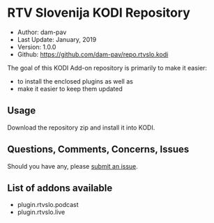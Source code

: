 RTV Slovenija KODI Repository
=========================

* Author:	dam-pav
* Last Update:	January, 2019
* Version:	1.0.0
* Github:	<https://github.com/dam-pav/repo.rtvslo.kodi>

The goal of this KODI Add-on repository is primarily to make it easier:
- to install the enclosed plugins as well as 
- make it easier to keep them updated  

Usage
-----
Download the repository zip and install it into KODI.

Questions, Comments, Concerns, Issues
-------------------------------------
Should you have any, please [submit an issue](https://github.com/dam-pav/repo.rtvslo.kodi/issues).

List of addons available
------------------------
* plugin.rtvslo.podcast
* plugin.rtvslo.live

